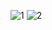 ![1](https://user-images.githubusercontent.com/107418955/192712304-9685c52c-afba-49ef-98d3-095ecb348ac6.PNG)
![2](https://user-images.githubusercontent.com/107418955/192712319-8312ff72-03f6-4956-8dff-37ec26f4094d.PNG)

